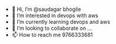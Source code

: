 - 👋 Hi, I’m @saudagar bhogile
- 👀 I’m interested in devops with aws 
- 🌱 I’m currently learning devops and aws
- 💞️ I’m looking to collaborate on ...
- 📫 How to reach me 9766333681

<!---
sandy8793/sandy8793 is a ✨ special ✨ repository because its `README.md` (this file) appears on your GitHub profile.
You can click the Preview link to take a look at your changes.
--->
